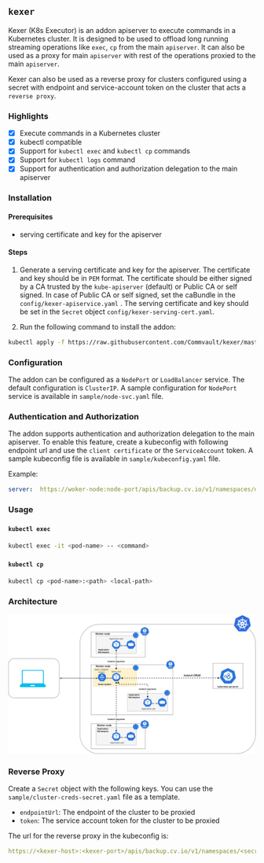 ## `kexer`

Kexer (K8s Executor) is an addon apiserver to execute commands in a Kubernetes cluster. It is designed to be used to offload long running streaming operations like `exec`, `cp` from the main `apiserver`. It can also be used as a proxy for main `apiserver` with rest of the operations proxied to the main `apiserver`.

Kexer can also be used as a reverse proxy for clusters configured using a secret with endpoint and service-account token on the cluster that acts a `reverse proxy`.

### Highlights

- [x] Execute commands in a Kubernetes cluster
- [x] kubectl compatible
- [x] Support for `kubectl exec` and `kubectl cp` commands
- [x] Support for `kubectl logs` command
- [x] Support for authentication and authorization delegation to the main apiserver

### Installation

#### Prerequisites

- serving certificate and key for the apiserver

#### Steps

1. Generate a serving certificate and key for the apiserver. The certificate and key should be in `PEM` format. The certificate should be either signed by a CA trusted by the `kube-apiserver` (default) or Public CA or self signed. In case of Public CA or self signed, set the caBundle in the `config/kexer-apiservice.yaml` . The serving certificate and key should be set in the `Secret` object `config/kexer-serving-cert.yaml`.

2. Run the following command to install the addon:

```bash
kubectl apply -f https://raw.githubusercontent.com/Commvault/kexer/master/config
```

### Configuration

The addon can be configured as a `NodePort` or `LoadBalancer` service. The default configuration is `ClusterIP`. A sample configuration for `NodePort` service is available in `sample/node-svc.yaml` file.

### Authentication and Authorization

The addon supports authentication and authorization delegation to the main apiserver. To enable this feature, create a kubeconfig with following endpoint url and use the `client certificate` or the `ServiceAccount` token. A sample kubeconfig file is available in `sample/kubeconfig.yaml` file.

Example: 

```yaml
server:  https://woker-node:node-port/apis/backup.cv.io/v1/namespaces/default/clusters/local/exec
```

### Usage

#### `kubectl exec`

```bash
kubectl exec -it <pod-name> -- <command>
```

#### `kubectl cp`

```bash
kubectl cp <pod-name>:<path> <local-path>
```
### Architecture
![alt text](https://github.com/AshankBekkam/kexer/blob/main/kexer-arch.jpg?raw=true)

### Reverse Proxy

Create a `Secret` object with the following keys. You can use the `sample/cluster-creds-secret.yaml` file as a template.

- `endpointUrl`: The endpoint of the cluster to be proxied
- `token`: The service account token for the cluster to be proxied

The url for the reverse proxy in the kubeconfig is:

```yaml
https://<kexer-host>:<kexer-port>/apis/backup.cv.io/v1/namespaces/<secret-namespace>/clusters/<secret-name>/exec
```
